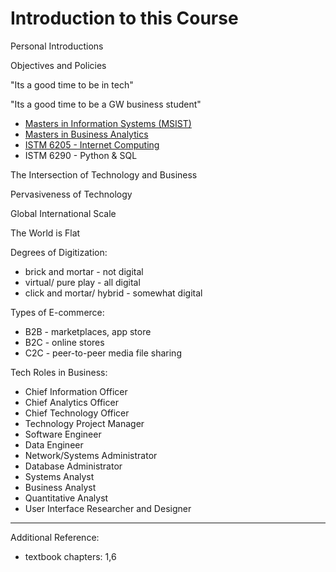 # Introduction to this Course

Personal Introductions

Objectives and Policies

"Its a good time to be in tech"

"Its a good time to be a GW business student"

 + [Masters in Information Systems (MSIST)](http://business.gwu.edu/programs/specialized-masters/m-s-information-systems-technology/)
 + [Masters in Business Analytics](http://business.gwu.edu/programs/specialized-masters/m-s-in-business-analytics/)
 + [ISTM 6205 - Internet Computing](http://bulletin.gwu.edu/search/?P=ISTM+6205)
 + ISTM 6290 - Python & SQL

The Intersection of Technology and Business

Pervasiveness of Technology

Global International Scale

The World is Flat

Degrees of Digitization:

 + brick and mortar - not digital
 + virtual/ pure play - all digital
 + click and mortar/ hybrid - somewhat digital

Types of E-commerce:

  + B2B - marketplaces, app store
  + B2C - online stores
  + C2C - peer-to-peer media file sharing

Tech Roles in Business:

 + Chief Information Officer
 + Chief Analytics Officer
 + Chief Technology Officer
 + Technology Project Manager
 + Software Engineer
 + Data Engineer
 + Network/Systems Administrator
 + Database Administrator
 + Systems Analyst
 + Business Analyst
 + Quantitative Analyst
 + User Interface Researcher and Designer

<hr>

Additional Reference:

+ textbook chapters: 1,6

